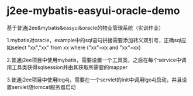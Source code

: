 # j2ee-mybatis-easyui-oracle-demo
基于普通j2ee&amp;mybatis&amp;easyui&amp;oracle的物业管理系统（实训作业）

1.mybatis对oracle，example中的sql语句拼接需要添加转义双引号，正确sql应如select "xx","xx" from xx where ("xx"=xx and "xx"=xx)

2.普通j2ee项目中使用mybatis，需要设置一个工具类，之后在每个service中调用工具类获得sqlsession并由其获取所需要的mapper

3.普通j2ee项目中使用log4j，需要在一个servlet的init中调用lgo4j启动，并且设置servlet随tomcat服务器启动
